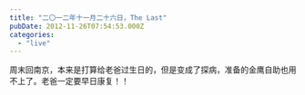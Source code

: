```yaml
---
title: "二〇一二年十一月二十六日，The Last"
pubDate: 2012-11-26T07:54:53.000Z
categories: 
  - "live"
---
```


周末回南京，本来是打算给老爸过生日的，但是变成了探病，准备的金鹰自助也用不上了。老爸一定要早日康复！！
